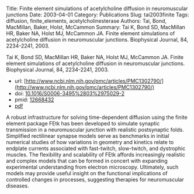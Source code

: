 Title: Finite element simulations of acetylcholine diffusion in neuromuscular junctions
Date: 2003-04-01
Category: Publications
Slug: tai2003finite
Tags: diffusion, finite_elements, acetylcholinesterase
Authors: Tai, Bond, MacMillan, Baker, Holst, McCammon
Summary: Tai K, Bond SD, MacMillan HR, Baker NA, Holst MJ, McCammon JA. Finite element simulations of acetylcholine diffusion in neuromuscular junctions. Biophysical Journal, 84, 2234-2241, 2003. 

Tai K, Bond SD, MacMillan HR, Baker NA, Holst MJ, McCammon JA. Finite element simulations of acetylcholine diffusion in neuromuscular junctions. Biophysical Journal, 84, 2234-2241, 2003. 

* url: [http://www.ncbi.nlm.nih.gov/pmc/articles/PMC1302790/](http://www.ncbi.nlm.nih.gov/pmc/articles/PMC1302790/)
* doi: [10.1016/S0006-3495%2803%2975029-2](http://dx.doi.org/10.1016/S0006-3495%2803%2975029-2)
* pmid: [12668432](http://www.ncbi.nlm.nih.gov/pubmed/12668432)
* [pdf](http://sobolevnrm.github.io/papers/tai2003finite.pdf)

A robust infrastructure for solving time-dependent diffusion using the finite element package FEtk has been developed to simulate synaptic transmission in a neuromuscular junction with realistic postsynaptic folds. Simplified rectilinear synapse models serve as benchmarks in initial numerical studies of how variations in geometry and kinetics relate to endplate currents associated with fast-twitch, slow-twitch, and dystrophic muscles. The flexibility and scalability of FEtk affords increasingly realistic and complex models that can be formed in concert with expanding experimental understanding from electron microscopy. Ultimately, such models may provide useful insight on the functional implications of controlled changes in processes, suggesting therapies for neuromuscular diseases.

